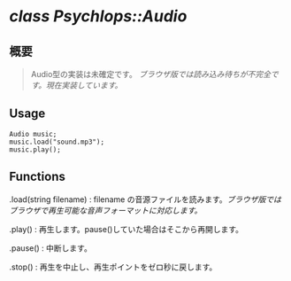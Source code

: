 *class Psychlops::Audio*
========================

## 概要

> Audio型の実装は未確定です。
> *ブラウザ版では読み込み待ちが不完全です。現在実装しています。*


## Usage
~~~
Audio music;
music.load("sound.mp3");
music.play();
~~~

## Functions

.load(string filename)
: filename の音源ファイルを読みます。*ブラウザ版ではブラウザで再生可能な音声フォーマットに対応します。*

.play()
: 再生します。pause()していた場合はそこから再開します。

.pause()
: 中断します。

.stop()
: 再生を中止し、再生ポイントをゼロ秒に戻します。

